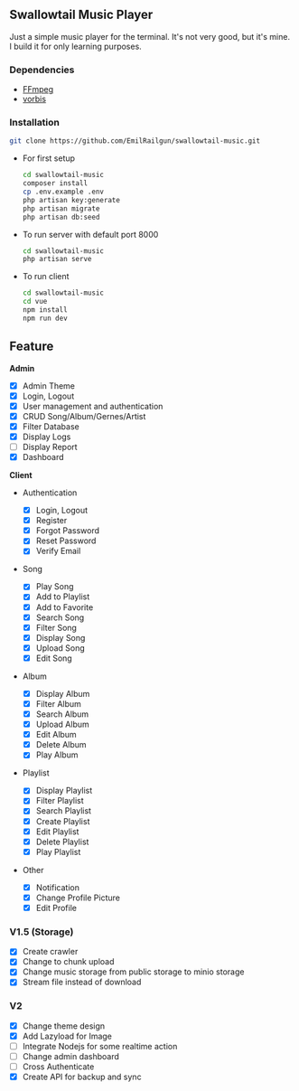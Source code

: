 ## Swallowtail Music Player

Just a simple music player for the terminal. It's not very good, but it's mine. I build it for only learning purposes.

### Dependencies

-   [FFmpeg](https://ffmpeg.org/)
-   [vorbis](https://xiph.org/vorbis/)

### Installation

```bash
git clone https://github.com/EmilRailgun/swallowtail-music.git
```

-   For first setup

    ```bash
    cd swallowtail-music
    composer install
    cp .env.example .env
    php artisan key:generate
    php artisan migrate
    php artisan db:seed
    ```

-   To run server with default port 8000

    ```bash
    cd swallowtail-music
    php artisan serve
    ```

-   To run client

    ```bash
    cd swallowtail-music
    cd vue
    npm install
    npm run dev
    ```

## Feature

**Admin**

-   [x] Admin Theme
-   [x] Login, Logout
-   [x] User management and authentication
-   [x] CRUD Song/Album/Gernes/Artist
-   [x] Filter Database
-   [x] Display Logs
-   [ ] Display Report
-   [x] Dashboard

**Client**

-   Authentication

    -   [x] Login, Logout
    -   [x] Register
    -   [x] Forgot Password
    -   [x] Reset Password
    -   [x] Verify Email

-   Song

    -   [x] Play Song
    -   [x] Add to Playlist
    -   [x] Add to Favorite
    -   [x] Search Song
    -   [x] Filter Song
    -   [x] Display Song
    -   [x] Upload Song
    -   [x] Edit Song

-   Album

    -   [x] Display Album
    -   [x] Filter Album
    -   [x] Search Album
    -   [x] Upload Album
    -   [x] Edit Album
    -   [x] Delete Album
    -   [x] Play Album

-   Playlist

    -   [x] Display Playlist
    -   [x] Filter Playlist
    -   [x] Search Playlist
    -   [x] Create Playlist
    -   [x] Edit Playlist
    -   [x] Delete Playlist
    -   [x] Play Playlist

-   Other

    -   [x] Notification
    -   [x] Change Profile Picture
    -   [x] Edit Profile

### V1.5 (Storage)

-   [x] Create crawler
-   [x] Change to chunk upload
-   [x] Change music storage from public storage to minio storage
-   [x] Stream file instead of download

### V2

-   [x] Change theme design
-   [x] Add Lazyload for Image
-   [ ] Integrate Nodejs for some realtime action
-   [ ] Change admin dashboard
-   [ ] Cross Authenticate
-   [x] Create API for backup and sync
